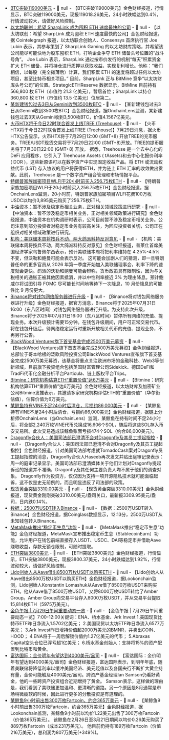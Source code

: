 - [BTC突破119000美元]() - 📰 null - 【BTC突破119000美元】金色财经报道，行情显示，BTC突破119000美元，现报119018.26美元，24小时跌幅达到0.4%，行情波动较大，请做好风险控制。
- [以太坊联创：希望 SharpLink 成为囤积 ETH 速度最快的公司](https://cointelegraph.com/news/joe-lubins-sharplink-wants-to-win-eth-treasury-race) - 📰 null - 【以太坊联创：希望 SharpLink 成为囤积 ETH 速度最快的公司】金色财经报道，据 Cointelegraph 报道，以太坊联合创始人、Consensys 首席执行官 Joe Lubin 表示，其参与策划了 SharpLink Gaming 的以太坊财库策略，并希望该公司能尽可能快地为股东囤积 ETH，打响企业争夺 ETH 储备头号位置的“战斗号角”。 
Joe Lubin 表示，SharpLink 通过按市价发行的机制“每天”积累资金扩大 ETH 储备，并将持仓进行质押以获取收益，实现复利增长。他称：“我们相信，以每股（完全摊薄后）计算，我们积累 ETH 的速度将超过任何以太坊项目，甚至比特币相关项目。” 
目前，SharpLink 正与 BitMine 竞争“以太坊财库头号公司”的位置。StrategicETHReserve 数据显示，BitMine 目前持有 566,800 枚 ETH（市值约 21.3 亿美元），暂居首位；SharpLink 以持仓 360,800 枚 ETH（市值约 13.5 亿美元）位居第二。
- [某新建钱包过去3日从Gemini收到3500枚BTC]() - 📰 null - 【某新建钱包过去3日从Gemini收到3500枚BTC】金色财经报道，据OnchainLens监测，某新建钱包过去3天从Gemini收到3,500枚BTC，价值4.1567亿美元。
- [火币HTX将于今日22时联合首发上线TREE (Treehouse)]() - 📰 null - 【火币HTX将于今日22时联合首发上线TREE (Treehouse)】7月29日消息，据火币HTX公告显示，火币HTX将于7月29日12:00 (GMT+8) 开放TREE的充币服务。TREE/USDT现货交易将于7月29日22:00 (GMT+8)开放。TREE的提币服务将于7月30日22:00 (GMT+8) 开放。 
据悉，Treehouse 是一个去中心化的 DeFi 应用程序，它引入了 Treehouse Assets ( tAssets)和去中心化报价利率 ( DOR )，这些新原语可以在数字资产中实现固定收益产品。将 ETH 或流动权益代币 (LST) 存入协议的用户将获得tETH，并为链上 ETH 汇率的收敛做出贡献。此前，Treehouse 是一个数字资产组合管理和市场情报平台。
- [特朗普家族加密项目WLFI于20小时前买入256.75枚ETH](https://x.com/OnchainLens/status/1950065303330967564) - 📰 null - 【特朗普家族加密项目WLFI于20小时前买入256.75枚ETH】金色财经报道，据OnchainLens监测，20小时前，特朗普家族加密项目WLFI花费100万枚USDC以均价3,895美元购买了256.75枚ETH。
- [中油资本：暂不涉及稳定币相关业务，正对相关领域政策进行研究]() - 📰 null - 【中油资本：暂不涉及稳定币相关业务，正对相关领域政策进行研究】金色财经报道，中油资本在机构调研时表示，公司目前暂不涉及稳定币相关业务。公司注意到部分投资者对稳定币业务有较高关注，为回应投资者关切，公司正在组织对相关领域政策进行研究。
- [机构：美联储本周将按兵不动，两大鸽派料持反对意见]() - 📰 null - 【机构：美联储本周将按兵不动，两大鸽派料持反对意见】金色财经报道，普莱仕首席美国经济学家乌鲁佩尔西表示，预计美联储本周将把利率维持在 4.25%-4.5% 不变，但沃勒和鲍曼可能会表示反对。 
这可能会加剧人们的猜测，即一旦特朗普任命的更多官员从 2026 年第一季度开始加入美联储理事会，利率下降的速度就会更快。鸽派的沃勒和鲍曼可能会辩称，货币政策具有限制性，因为与关税相关的通胀正被其他因素抵消，并以中性利率接近 3% 为理由降息。预计鲍威尔将试图引导 FOMC 尽可能长时间地等待下一次降息，10 月份降息的可能性比 9 月份更大。
- [Binance将对钱包网络服务器进行升级]() - 📰 null - 【Binance将对钱包网络服务器进行升级】金色财经报道，据官方消息，Binance将于2025年07月31日16:00（东八区时间）对钱包网络服务器进行升级。为支持此次升级，Binance将于2025年07月31日16:00（东八区时间）暂停所有网络的充值、提现业务。本次升级预计需要15分钟。在钱包升级期间，用户可正常交易代币。将在钱包升级后，待网络稳定运行时重新开放相关代币的充值、提现业务，不再另行公告。
- [BlackWood Ventures旗下首支基金完成2500万美元募资](https://techfundingnews.com/blackwood-ventures-25m-fund-european-startups/) - 📰 null - 【BlackWood Ventures旗下首支基金完成2500万美元募资】金色财经报道，总部位于哥本哈根的泛欧风险投资公司BlackWood Ventures宣布旗下首支基金完成2500万美元募资，该基金将重点关注欧洲市场的金融科技、Web3等创新领域，目前旗下投资组合包括英国财富管理公司Sidekick、德国DeFi和TradFi代币化金融分析平台Particula、链上版权平台Trips。
- [Bitmine：研究机构估算ETH“重置价值”达6万美元](https://x.com/BitMNR/status/1949826262177861720) - 📰 null - 【Bitmine：研究机构估算ETH“重置价值”达6万美元】金色财经报道，以太坊财库及加密矿业公司Bitmine发推表示，其邀请多家研究机构评估ETH的“重置价值”（华尔街估值），估算价值为6万美元。
- [某鲸鱼持有VINE不足24小时后清仓，亏损约86,000美元](https://x.com/OnchainLens/status/1950054634661576973) - 📰 null - 【某鲸鱼持有VINE不足24小时后清仓，亏损约86,000美元】金色财经报道，据链上分析师OnchainLens（@OnchainLens）监测，某鲸鱼在持有时间不足24小时后，将全部2,240万枚VINE代币兑换成16,606个SOL，随后将这些SOL存入币安交易所。此次交易造成该鲸鱼账面亏损474个SOL（约合86,000美元）。
- [Dragonfly合伙人：美国司法部已澄清不会对Dragonfly及其员工提起指控](https://x.com/hosseeb/status/1950013237279543807) - 📰 null - 【Dragonfly合伙人：美国司法部已澄清不会对Dragonfly及其员工提起指控】金色财经报道，针对美国司法部考虑就TornadoCash案对Dragonfly员工提起指控的消息，Dragonfly合伙人Haseeb再次发文并贴出庭审记录表示：周一的庭审记录显示，美国司法部已澄清媒体关于他们计划对Dragonfly提起诉讼的报道并不准确，Dragonfly及其任何主要负责人均不属于他们的调查对象。 
Dragonfly作为投资方，仅仅因为支持一项开源隐私技术就可能面临起诉，这不仅是史无前例的，而且明显违反了司法部的政策。
- [现货黄金突破3310.00美元]() - 📰 null - 【现货黄金突破3310.00美元】金色财经报道，现货黄金刚刚突破3310.00美元/盎司关口，最新报3309.95美元/盎司，日内跌0.14%。
- [数据：2500万USDT转入Binance](https://www.coinglass.com/zh) - 📰 null - 【数据：2500万USDT转入Binance】金色财经报道，据Coinglass数据显示，12:13分，2500万USDT从未知钱包转入Binance。
- [MetaMask推出“稳定币生息”功能](https://x.com/MetaMask/status/1949888912647966752) - 📰 null - 【MetaMask推出“稳定币生息”功能】金色财经报道，MetaMask宣布推出稳定币生息（StablecoinEarn）功能，允许用户在钱包前端直接存入USDT、USDC、DAI等稳定币并借助Aave赚取收益，存款无锁仓限制，可随时提取。
- [ETH突破3800美元]() - 📰 null - 【ETH突破3800美元】金色财经报道，行情显示，ETH突破3800美元，现报3800.37美元，24小时跌幅达到1.92%，行情波动较大，请做好风险控制。
- [Lido创始人从Aave借出8500万枚USDT以购买ETH]() - 📰 null - 【Lido创始人从Aave借出8500万枚USDT以购买ETH】金色财经报道，据Lookonchain监测，Lido创始人Konstantin Lomashuk从Aave借了8500万枚USDT来购买ETH。他从Aave借了8500万枚USDT，又将8000万枚USDT转给了Amber Group。Amber Group向交易平台存入8000万枚USDT，并从交易平台提取15,814枚ETH（5975万美元）。
- [金色午报 | 7月29日午间重要动态一览]() - 📰 null - 【金色午报 | 7月29日午间重要动态一览】7:00-12:00关键词：ENA、桥水基金、Ark Invest 
1.美国现货比特币ETF昨日净流入1.5702亿美元； 
2.美国现货以太坊ETF昨日净流入6577万美元； 
3.Ark Invest昨日增持价值超2000万美元的BMNR，并卖出COIN、HOOD； 
4.ENA将于一周后解锁价值约1.27亿美元的代币； 
5.Abraxas Capital空头仓位已浮亏超1亿美元； 
6.桥水基金创始人：支持将15%的资产配置到比特币和黄金。
- [富达国际：金价明年有望达到4000美元/盎司]() - 📰 null - 【富达国际：金价明年有望达到4000美元/盎司】金色财经报道，富达国际表示，到明年年底，随着美联储将降低利率以缓冲美国经济、美元贬值以及各国央行不断扩大黄金持有量，金价可能触及4000美元/盎司。跨资产基金经理Ian Samson仍看好黄金，他的一些跨资产投资组合近期增持了黄金。 
Samson表示，这样做的理由是，我们看到了美联储更加温和、更清晰的道路。另一个原因是8月通常是市场稍微疲软的时候，因此进行更多的分散投资是有道理的。
- [某鲸鱼9小时前出售300万枚Fartcoin，约合365万美元](https://x.com/lookonchain/status/1950037141637025824) - 📰 null - 【某鲸鱼9小时前出售300万枚Fartcoin，约合365万美元】金色财经报道，据Lookonchain监测，某鲸鱼9小时前以均价1.22美元出售了300万枚Fartcoin（价值365万美元）。 
该鲸鱼在2月26日至3月21日期间以均价0.26美元购买了889万枚Fartcoin（成本231万美元）。 
他目前仍持有189万枚Fartcoin（价值216万美元），总利润为807万美元(+349%)。
